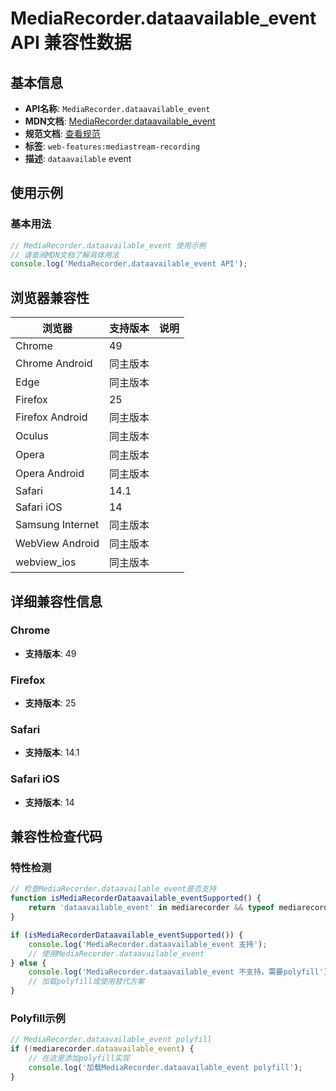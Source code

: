 # MediaRecorder.dataavailable_event API 兼容性数据

## 基本信息

- **API名称**: `MediaRecorder.dataavailable_event`
- **MDN文档**: [MediaRecorder.dataavailable_event](https://developer.mozilla.org/docs/Web/API/MediaRecorder/dataavailable_event)
- **规范文档**: [查看规范](https://w3c.github.io/mediacapture-record/#dom-mediarecorder-ondataavailable)
- **标签**: `web-features:mediastream-recording`
- **描述**: `dataavailable` event

## 使用示例

### 基本用法

```javascript
// MediaRecorder.dataavailable_event 使用示例
// 请查阅MDN文档了解具体用法
console.log('MediaRecorder.dataavailable_event API');
```

## 浏览器兼容性

| 浏览器 | 支持版本 | 说明 |
|--------|----------|------|
| Chrome | 49 |  |
| Chrome Android | 同主版本 |  |
| Edge | 同主版本 |  |
| Firefox | 25 |  |
| Firefox Android | 同主版本 |  |
| Oculus | 同主版本 |  |
| Opera | 同主版本 |  |
| Opera Android | 同主版本 |  |
| Safari | 14.1 |  |
| Safari iOS | 14 |  |
| Samsung Internet | 同主版本 |  |
| WebView Android | 同主版本 |  |
| webview_ios | 同主版本 |  |

## 详细兼容性信息

### Chrome

- **支持版本**: 49

### Firefox

- **支持版本**: 25

### Safari

- **支持版本**: 14.1

### Safari iOS

- **支持版本**: 14

## 兼容性检查代码

### 特性检测

```javascript
// 检查MediaRecorder.dataavailable_event是否支持
function isMediaRecorderDataavailable_eventSupported() {
    return 'dataavailable_event' in mediarecorder && typeof mediarecorder.dataavailable_event === 'function';
}

if (isMediaRecorderDataavailable_eventSupported()) {
    console.log('MediaRecorder.dataavailable_event 支持');
    // 使用MediaRecorder.dataavailable_event
} else {
    console.log('MediaRecorder.dataavailable_event 不支持，需要polyfill');
    // 加载polyfill或使用替代方案
}
```

### Polyfill示例

```javascript
// MediaRecorder.dataavailable_event polyfill
if (!mediarecorder.dataavailable_event) {
    // 在这里添加polyfill实现
    console.log('加载MediaRecorder.dataavailable_event polyfill');
}
```


